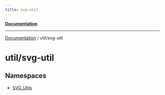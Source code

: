 ```yaml
---
title: svg-util
---
```

[**Documentation**](../../index.md)

***

[Documentation](../../index.md) / util/svg-util

# util/svg-util

## Namespaces

- [SVG\_Utils](namespaces/SVG_Utils/index.md)
